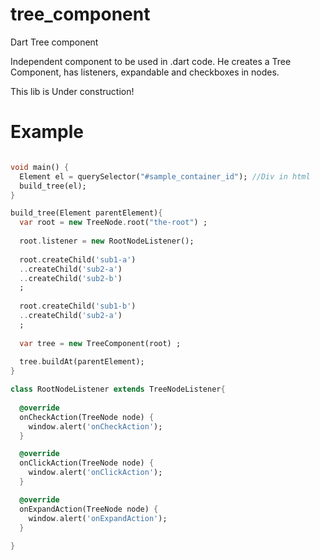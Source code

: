 # tree_component
Dart Tree component

Independent component to be used in .dart code.
He creates a Tree Component, has listeners, expandable and checkboxes in nodes.


This lib is Under construction!


# Example

```dart

void main() {
  Element el = querySelector("#sample_container_id"); //Div in html
  build_tree(el);
}

build_tree(Element parentElement){
  var root = new TreeNode.root("the-root") ;
  
  root.listener = new RootNodeListener();
  
  root.createChild('sub1-a')
  ..createChild('sub2-a')
  ..createChild('sub2-b')
  ;
  
  root.createChild('sub1-b')
  ..createChild('sub2-a')
  ;
  
  var tree = new TreeComponent(root) ;
  
  tree.buildAt(parentElement);
}

class RootNodeListener extends TreeNodeListener{
  
  @override
  onCheckAction(TreeNode node) {
    window.alert('onCheckAction');
  }

  @override
  onClickAction(TreeNode node) {
    window.alert('onClickAction');
  }

  @override
  onExpandAction(TreeNode node) {
    window.alert('onExpandAction');
  }
  
}

```